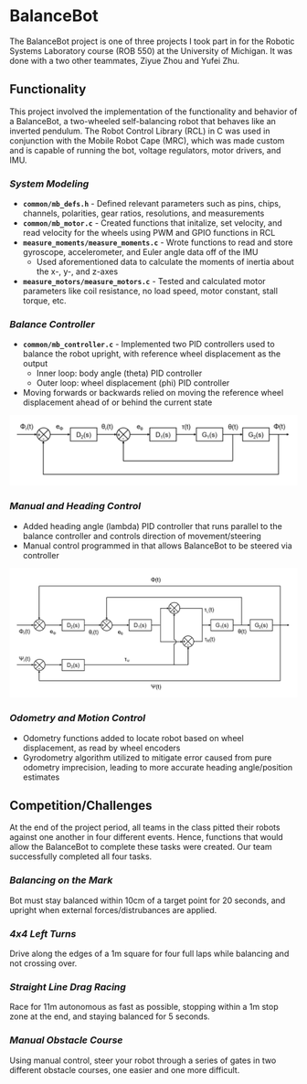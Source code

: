 # BalanceBot
The BalanceBot project is one of three projects I took part in for the Robotic Systems Laboratory course (ROB 550) at the University of Michigan. It was done with a two other teammates, Ziyue Zhou and Yufei Zhu.


## Functionality
This project involved the implementation of the functionality and behavior of a BalanceBot, a two-wheeled self-balancing robot that behaves like an inverted pendulum. The Robot Control Library (RCL) in C was used in conjunction with the Mobile Robot Cape (MRC), which was made custom and is capable of running the bot, voltage regulators, motor drivers, and IMU.

### *System Modeling*
- **``common/mb_defs.h``** - Defined relevant parameters such as pins, chips, channels, polarities, gear ratios, resolutions, and measurements
- **``common/mb_motor.c``** - Created functions that initalize, set velocity, and read velocity for the wheels using PWM and GPIO functions in RCL
- **``measure_moments/measure_moments.c``** - Wrote functions to read and store gyroscope, accelerometer, and Euler angle data off of the IMU
  - Used aforementioned data to calculate the moments of inertia about the x-, y-, and z-axes
- **``measure_motors/measure_motors.c``** - Tested and calculated motor parameters like coil resistance, no load speed, motor constant, stall torque, etc.

### *Balance Controller*
- **``common/mb_controller.c``** - Implemented two PID controllers used to balance the robot upright, with reference wheel displacement as the output
  - Inner loop: body angle (theta) PID controller
  - Outer loop: wheel displacement (phi) PID controller
- Moving forwards or backwards relied on moving the reference wheel displacement ahead of or behind the current state

<p align="center">
  <img src="balance.JPG" width="720">
</p>

### *Manual and Heading Control*
- Added heading angle (lambda) PID controller that runs parallel to the balance controller and controls direction of movement/steering
- Manual control programmed in that allows BalanceBot to be steered via controller

<p align="center">
  <img src="heading.JPG" width="720">
</p>

### *Odometry and Motion Control*
- Odometry functions added to locate robot based on wheel displacement, as read by wheel encoders
- Gyrodometry algorithm utilized to mitigate error caused from pure odometry imprecision, leading to more accurate heading angle/position estimates


## Competition/Challenges
At the end of the project period, all teams in the class pitted their robots against one another in four different events. Hence, functions that would allow the BalanceBot to complete these tasks were created. Our team successfully completed all four tasks.

### *Balancing on the Mark*
Bot must stay balanced within 10cm of a target point for 20 seconds, and upright when external forces/distrubances are applied.

### *4x4 Left Turns*
Drive along the edges of a 1m square for four full laps while balancing and not crossing over.

### *Straight Line Drag Racing*
Race for 11m autonomous as fast as possible, stopping within a 1m stop zone at the end, and staying balanced for 5 seconds.

### *Manual Obstacle Course*
Using manual control, steer your robot through a series of gates in two different obstacle courses, one easier and one more difficult.
